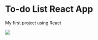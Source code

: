 # To-do List React App

My first project using React

<img src="https://theenglishfarm.com/sites/default/files/styles/featured_image/public/harold_2.jpg">
